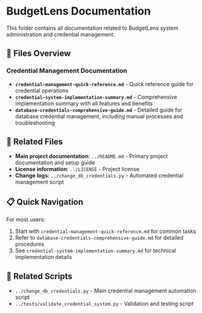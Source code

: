 # BudgetLens Documentation

This folder contains all documentation related to BudgetLens system administration and credential management.

## 📁 Files Overview

### Credential Management Documentation

- **`credential-management-quick-reference.md`** - Quick reference guide for credential operations
- **`credential-system-implementation-summary.md`** - Comprehensive implementation summary with all features and benefits
- **`database-credentials-comprehensive-guide.md`** - Detailed guide for database credential management, including manual processes and troubleshooting

## 🔗 Related Files

- **Main project documentation**: `../README.md` - Primary project documentation and setup guide
- **License information**: `../LICENSE` - Project license
- **Change logs**: `../change_db_credentials.py` - Automated credential management script

## 📋 Quick Navigation

For most users:
1. Start with `credential-management-quick-reference.md` for common tasks
2. Refer to `database-credentials-comprehensive-guide.md` for detailed procedures
3. See `credential-system-implementation-summary.md` for technical implementation details

## 🔧 Related Scripts

- `../change_db_credentials.py` - Main credential management automation script
- `../tests/validate_credential_system.py` - Validation and testing script
